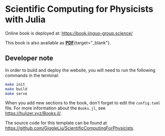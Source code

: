 # Scientific Computing for Physicists with Julia

Online book is deployed at: <https://book.jinguo-group.science/>

This book is also available as [**PDF**](/sci4phys.pdf){target="_blank"}.

## Developer note

In order to build and deploy the website, you will need to run the following
commands in the terminal:

```bash
make init
make build
make serve
```
When you add new sections to the book, don't forget to edit the `config.toml` file.
For more information about the `Books.jl`, see <https://huijzer.xyz/Books.jl/>.

The source code for this template can be found at <https://github.com/GiggleLiu/ScientificComputingForPhysicists>.
